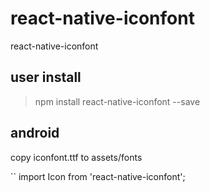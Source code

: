 # react-native-iconfont
react-native-iconfont


## user install

> npm install react-native-iconfont --save

## android

copy iconfont.ttf to  assets/fonts

``
import Icon from 'react-native-iconfont';

<Icon
          position='left'
          icon='e632'
          iconPadding={12}
          label='left'
          iconColor='#000'
        />